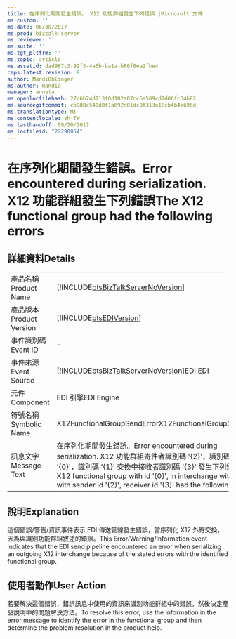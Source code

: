 ```yaml
---
title: 在序列化期間發生錯誤。 X12 功能群組發生下列錯誤 |Microsoft 文件
ms.custom: ''
ms.date: 06/08/2017
ms.prod: biztalk-server
ms.reviewer: ''
ms.suite: ''
ms.tgt_pltfrm: ''
ms.topic: article
ms.assetid: dad987c3-92f3-4a6b-ba1a-b60f6ea2fbe4
caps.latest.revision: 8
author: MandiOhlinger
ms.author: mandia
manager: anneta
ms.openlocfilehash: 27c6b74d713f0d182a07cc6a509cd7d06fc34b82
ms.sourcegitcommit: cb908c540d8f1a692d01dc8f313e16cb4b4e696d
ms.translationtype: MT
ms.contentlocale: zh-TW
ms.lasthandoff: 09/20/2017
ms.locfileid: "22290054"
---
```

# <a name="error-encountered-during-serialization-the-x12-functional-group-had-the-following-errors"></a><span data-ttu-id="20ffc-103">在序列化期間發生錯誤。</span><span class="sxs-lookup"><span data-stu-id="20ffc-103">Error encountered during serialization.</span></span> <span data-ttu-id="20ffc-104">X12 功能群組發生下列錯誤</span><span class="sxs-lookup"><span data-stu-id="20ffc-104">The X12 functional group had the following errors</span></span>
## <a name="details"></a><span data-ttu-id="20ffc-105">詳細資料</span><span class="sxs-lookup"><span data-stu-id="20ffc-105">Details</span></span>  
  
|||  
|-|-|  
|<span data-ttu-id="20ffc-106">產品名稱</span><span class="sxs-lookup"><span data-stu-id="20ffc-106">Product Name</span></span>|[!INCLUDE[btsBizTalkServerNoVersion](../includes/btsbiztalkservernoversion-md.md)]|  
|<span data-ttu-id="20ffc-107">產品版本</span><span class="sxs-lookup"><span data-stu-id="20ffc-107">Product Version</span></span>|[!INCLUDE[btsEDIVersion](../includes/btsediversion-md.md)]|  
|<span data-ttu-id="20ffc-108">事件識別碼</span><span class="sxs-lookup"><span data-stu-id="20ffc-108">Event ID</span></span>|-|  
|<span data-ttu-id="20ffc-109">事件來源</span><span class="sxs-lookup"><span data-stu-id="20ffc-109">Event Source</span></span>|[!INCLUDE[btsBizTalkServerNoVersion](../includes/btsbiztalkservernoversion-md.md)]<span data-ttu-id="20ffc-110">EDI</span><span class="sxs-lookup"><span data-stu-id="20ffc-110"> EDI</span></span>|  
|<span data-ttu-id="20ffc-111">元件</span><span class="sxs-lookup"><span data-stu-id="20ffc-111">Component</span></span>|<span data-ttu-id="20ffc-112">EDI 引擎</span><span class="sxs-lookup"><span data-stu-id="20ffc-112">EDI Engine</span></span>|  
|<span data-ttu-id="20ffc-113">符號名稱</span><span class="sxs-lookup"><span data-stu-id="20ffc-113">Symbolic Name</span></span>|<span data-ttu-id="20ffc-114">X12FunctionalGroupSendError</span><span class="sxs-lookup"><span data-stu-id="20ffc-114">X12FunctionalGroupSendError</span></span>|  
|<span data-ttu-id="20ffc-115">訊息文字</span><span class="sxs-lookup"><span data-stu-id="20ffc-115">Message Text</span></span>|<span data-ttu-id="20ffc-116">在序列化期間發生錯誤。</span><span class="sxs-lookup"><span data-stu-id="20ffc-116">Error encountered during serialization.</span></span> <span data-ttu-id="20ffc-117">X12 功能群組寄件者識別碼 '{2}'，識別碼為 '{0}'，識別碼 '{1}' 交換中接收者識別碼 '{3}' 發生下列錯誤：</span><span class="sxs-lookup"><span data-stu-id="20ffc-117">The X12 functional group with id '{0}', in interchange with id '{1}', with sender id '{2}', receiver id '{3}' had the following errors:</span></span>|  
  
## <a name="explanation"></a><span data-ttu-id="20ffc-118">說明</span><span class="sxs-lookup"><span data-stu-id="20ffc-118">Explanation</span></span>  
 <span data-ttu-id="20ffc-119">這個錯誤/警告/資訊事件表示 EDI 傳送管線發生錯誤，當序列化 X12 外寄交換，因為與識別功能群組敘述的錯誤。</span><span class="sxs-lookup"><span data-stu-id="20ffc-119">This Error/Warning/Information event indicates that the EDI send pipeline encountered an error when serializing an outgoing X12 interchange because of the stated errors with the identified functional group.</span></span>  
  
## <a name="user-action"></a><span data-ttu-id="20ffc-120">使用者動作</span><span class="sxs-lookup"><span data-stu-id="20ffc-120">User Action</span></span>  
 <span data-ttu-id="20ffc-121">若要解決這個錯誤，錯誤訊息中使用的資訊來識別功能群組中的錯誤，然後決定產品說明中的問題解決方法。</span><span class="sxs-lookup"><span data-stu-id="20ffc-121">To resolve this error, use the information in the error message to identify the error in the functional group and then determine the problem resolution in the product help.</span></span>